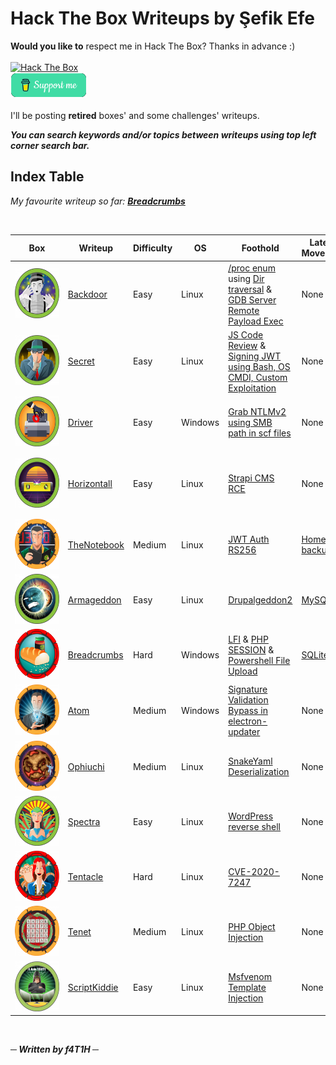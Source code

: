 # Hack The Box Writeups by Şefik Efe
__Would you like to__ respect me in Hack The Box? Thanks in advance :)<br><br>
<a href="https://app.hackthebox.com/profile/184235">
  <img src="https://www.hackthebox.eu/badge/image/184235" alt="Hack The Box">
  </img>
</a><br>
<a href=https://www.buymeacoffee.com/f4T1H21>
  <img src="https://raw.githubusercontent.com/f4T1H21/f4T1H21/main/support.png" height="40" alt="Support">
  </img>
</a>
<br><br>
I'll be posting __retired__ boxes' and some challenges' writeups.

___You can search keywords and/or topics between writeups using top left corner search bar.___

## Index Table

_My favourite writeup so far:_ ___[Breadcrumbs](Boxes/Breadcrumbs/README.md)___

<br>

|&nbsp;&nbsp;&nbsp;&nbsp;&nbsp;&nbsp;Box&nbsp;&nbsp;&nbsp;&nbsp;&nbsp;&nbsp;|Writeup|Difficulty|OS|Foothold|Lateral Movement|Privilege Escalation|
|---|-------|----------|--|--------|----------------|--------------------|
|<a href="https://app.hackthebox.com/machines/Backdoor"><img width="80" height="80" alt="backdoor" src="src/banners/backdoor.png"></img></a>|[Backdoor](Boxes/Backdoor/README.md)|Easy|Linux|[/proc enum](Boxes/Backdoor/README.md#enumerating-tcp-listening-ports-through-procnettcp) using [Dir traversal](Boxes/Backdoor/README.md#directory-traversal) & [GDB Server Remote Payload Exec](Boxes/Backdoor/README.md#foothold-gdb-server-remote-payload-execution)|None|[Screen cronjob](Boxes/Backdoor/README.md#privilege-escalation-screen-cronjob)|
|<a href="https://app.hackthebox.com/machines/Secret"><img width="80" height="80" alt="secret" src="src/banners/secret.png"></img></a>|[Secret](Boxes/Secret/README.md)|Easy|Linux|[JS Code Review](Boxes/Secret/README.md#javascript-source-code-analysis) & [Signing JWT using Bash, OS CMDI, Custom Exploitation](Boxes/Secret/README.md#foothold-os-command-injection)|None|[C Code Review](Boxes/Secret/README.md#c-source-code-analysis) & [Leaking Memory by triggering CoreDumps](Boxes/Secret/README.md#further-enumeration-on-coredumps)|
|<a href="https://app.hackthebox.com/machines/Driver"><img width="80" height="80" alt="driver" src="src/banners/driver.png"></img></a>|[Driver](Boxes/Driver/README.md)|Easy|Windows|[Grab NTLMv2 using SMB path in scf files](Boxes/Driver/README.md#foothold-grab-user-authentication-hash-using-smb-path-in-scf-files)|None|[PrintNightmare (CVE-2021-1675)](Boxes/Driver/README.md#privilege-escalation-printnightmare-cve-2021-1675)|
|<a href="https://app.hackthebox.com/machines/Horizontall"><img width="80" height="80" alt="horizontall" src="src/banners/horizontall.png"></img></a>|[Horizontall](Boxes/Horizontall/README.md)|Easy|Linux|[Strapi CMS RCE](Boxes/Horizontall/README.md#foothold-strapi-cms-rce)|None|[Sudo Heap Based Bof (sudoedit)](Boxes/Horizontall/README.md#privilege-escalation) & [Laravel Exploitation (phpggc)](Boxes/Horizontall/README.md#exploiting-laravel)|
|<a href="https://app.hackthebox.com/machines/TheNotebook"><img width="80" height="80" alt="thenotebook" src="src/banners/thenotebook.png"></img></a>|[TheNotebook](Boxes/TheNotebook/README.md)|Medium|Linux|[JWT Auth RS256](Boxes/TheNotebook/README.md#rs256-signing)|[Home backup](Boxes/TheNotebook/README.md#lateral-home-backup)|[Docker Escape Overwriting RunC](Boxes/TheNotebook/README.md#privesc-docker-escape-overwriting-runc)|
|<a href="https://app.hackthebox.com/machines/Armageddon"><img width="80" height="80" alt="armageddon" src="src/banners/armageddon.png"></img></a>|[Armageddon](Boxes/Armageddon/README.md)|Easy|Linux|[Drupalgeddon2](Boxes/Armageddon/README.md#foothold-drupalgeddon-2)|[MySQL](Boxes/Armageddon/README.md#lateral-movement-mysql)|[snapd (dirty_sock)](Boxes/Armageddon/README.md#privesc-snapd-dirty_sock-cve-2019-7304)|
|<a href="https://app.hackthebox.com/machines/Breadcrumbs"><img width="80" height="80" alt="breadcrumbs" src="src/banners/breadcrumbs.png"></img></a>|[Breadcrumbs](Boxes/Breadcrumbs/README.md)|Hard|Windows|[LFI](Boxes/Breadcrumbs/README.md#lfi) & [PHP SESSION](Boxes/Breadcrumbs/README.md#php-session) & [Powershell File Upload](Boxes/Breadcrumbs/#file-upload)|[SQLite DB](Boxes/Breadcrumbs/README.md#sqlite-db)|[Reversing](Boxes/Breadcrumbs/README.md#reversing) & [SQLi](Boxes/Breadcrumbs/README.md#sqli)|
|<a href="https://app.hackthebox.com/machines/Atom"><img width="80" height="80" alt="atom" src="src/banners/atom.png"></img></a>|[Atom](Boxes/Atom/README.md)|Medium|Windows|[Signature Validation Bypass in electron-updater](Boxes/Atom/README.md#foothold-signature-validation-bypass-in-electron-updater)|None|[PortableKanban](Boxes/Atom/README.md#portablekanban) & [redis](Boxes/Atom/README.md#redis)|
|<a href="https://app.hackthebox.com/machines/Ophiuchi"><img width="80" height="80" alt="ophiuchi" src="src/banners/ophiuchi.png"></img></a>|[Ophiuchi](Boxes/Ophiuchi/README.md)|Medium|Linux|[SnakeYaml Deserialization](Boxes/Ophiuchi/README.md#foothold-snakeyaml-deserialization)|None|[WebAssembly formats](Boxes/Ophiuchi/README.md#privilege-escalation-webassembly-formats)|
|<a href="https://app.hackthebox.com/machines/Spectra"><img width="80" height="80" alt="spectra" src="src/banners/spectra.png"></img></a>|[Spectra](Boxes/Spectra/README.md)|Easy|Linux|[WordPress reverse shell](Boxes/Spectra/README.md#foothold-wordpress-reverse-shell)|None|[initctl with sudo](Boxes/Spectra/README.md#root-part)|
|<a href="https://app.hackthebox.com/machines/Tentacle"><img width="80" height="80" alt="tenet" src="src/banners/tentacle.png"></img></a>|[Tentacle](Boxes/Tentacle/README.md)|Hard|Linux|[CVE-2020-7247](Boxes/Tentacle/README.md#foothold-cve-2020-7247)|None|[Cronjob abuse](Boxes/Tentacle/README.md#escalating-admin-cronjob-abuse) & [Misconfigured keytab](Boxes/Tentacle/README.md#escalating-root-misconfigured-keytab)|
|<a href="https://app.hackthebox.com/machines/Tenet"><img width="80" height="80" alt="tenet" src="src/banners/tenet.png"></img></a>|[Tenet](Boxes/Tenet/README.md)|Medium|Linux|[PHP Object Injection](Boxes/Tenet/README.md#foothold-php-object-injection-aka-deserialization)|None|[Race Condition](Boxes/Tenet/README.md#privilege-escalation-race-condition)|
|<a href="https://app.hackthebox.com/machines/ScriptKiddie"><img width="80" height="80" alt="scriptkiddie" src="src/banners/scriptkiddie.png"></img></a>|[ScriptKiddie](Boxes/ScriptKiddie/README.md)|Easy|Linux|[Msfvenom Template Injection](Boxes/ScriptKiddie/README.md#exploiting-and-getting-a-shell)|None|[msfconsole with sudo](Boxes/ScriptKiddie/README.md#privilege-escalation-to-root)|

<br>

___─ Written by f4T1H ─___

